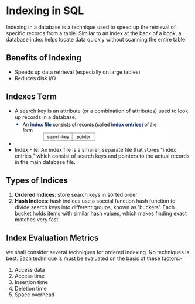 # Indexing in SQL

Indexing in a database is a technique used to speed up the retrieval of specific records from a table. 
Similar to an index at the back of a book, a database index helps locate data quickly without scanning the entire table.

## Benefits of Indexing
- Speeds up data retrieval (especially on large tables)
- Reduces disk I/O

## Indexes Term
- A search key is an attribute (or a combination of attributes) used to look up records in a database.
- <img src="./src/search-key.jpg" alt="search key" width="400"/>
- Index File: An index file is a smaller, separate file that stores "index entries," which consist of search keys and pointers to the actual records in the main database file.

## Types of Indices
1. **Ordered Indices**: store search keys in sorted order
2. **Hash Indices**: hash indices use a soecial function hash function to divide search keys into different groups, known as 'buckets'. Each bucket holds items with similar hash values, which makes finding exact matches very fast.


## Index Evaluation Metrics
we shall consider several techniques for ordered indexing. No techniques is best. Each technique is must be evaluated on the basis of these factors:-<br>
1. Access data
2. Access time
3. Insertion time
4. Deletion time
5. Space overhead
